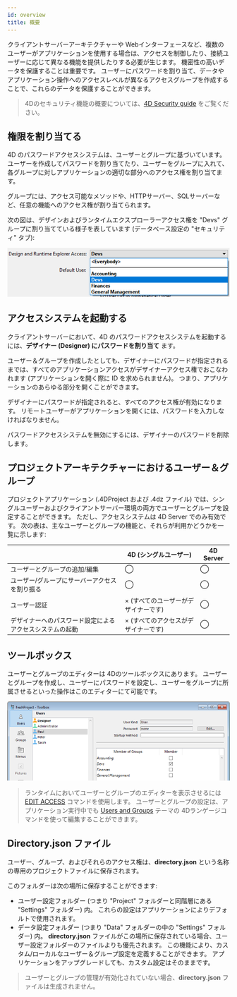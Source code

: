 ```yaml
---
id: overview
title: 概要
---
```


クライアントサーバーアーキテクチャーや Webインターフェースなど、複数のユーザーがアプリケーションを使用する場合は、アクセスを制御したり、接続ユーザーに応じて異なる機能を提供したりする必要が生じます。 機密性の高いデータを保護することは重要です。 ユーザーにパスワードを割り当て、データやアプリケーション操作へのアクセスレベルが異なるアクセスグループを作成することで、これらのデータを保護することができます。


> 4Dのセキュリティ機能の概要については、[4D Security guide](https://blog.4d.com/4d-security-guide/) をご覧ください。





## 権限を割り当てる

4D のパスワードアクセスシステムは、ユーザーとグループに基づいています。 ユーザーを作成してパスワードを割り当てたり、ユーザーをグループに入れて、各グループに対しアプリケーションの適切な部分へのアクセス権を割り当てます。

グループには、アクセス可能なメソッドや、HTTPサーバー、SQLサーバーなど、任意の機能へのアクセス権が割り当てられます。


次の図は、デザインおよびランタイムエクスプローラーアクセス権を "Devs" グループに割り当てている様子を表しています (データベース設定の "セキュリティ" タブ):

![](assets/en/Users/Access1.png)



## アクセスシステムを起動する

クライアントサーバーにおいて、4D のパスワードアクセスシステムを起動するには、**デザイナー (Designer) にパスワードを割り当て** ます。

ユーザー＆グループを作成したとしても、デザイナーにパスワードが指定されるまでは、すべてのアプリケーションアクセスがデザイナーアクセス権でおこなわれます (アプリケーションを開く際に ID を求められません)。 つまり、アプリケーションのあらゆる部分を開くことができます。

デザイナーにパスワードが指定されると、すべてのアクセス権が有効になります。 リモートユーザーがアプリケーションを開くには、パスワードを入力しなければなりません。


パスワードアクセスシステムを無効にするには、デザイナーのパスワードを削除します。


## プロジェクトアーキテクチャーにおけるユーザー＆グループ

プロジェクトアプリケーション (.4DProject および .4dz ファイル) では、シングルユーザーおよびクライアントサーバー環境の両方でユーザーとグループを設定することができます。 ただし、アクセスシステムは 4D Server でのみ有効です。 次の表は、主なユーザーとグループの機能と、それらが利用かどうかを一覧に示します:

|                              | 4D (シングルユーザー)        | 4D Server |
| ---------------------------- | -------------------- | --------- |
| ユーザーとグループの追加/編集              | ◯                    | ◯         |
| ユーザー/グループにサーバーアクセスを割り振る      | ◯                    | ◯         |
| ユーザー認証                       | × (すべてのユーザーがデザイナーです) | ◯         |
| デザイナーへのパスワード設定によるアクセスシステムの起動 | × (すべてのアクセスがデザイナーです) | ◯         |






## ツールボックス

ユーザーとグループのエディターは 4Dのツールボックスにあります。 ユーザーとグループを作成し、ユーザーにパスワードを設定し、ユーザーをグループに所属させるといった操作はこのエディターにて可能です。

![](assets/en/Users/editor.png)

> ランタイムにおいてユーザーとグループのエディターを表示させるには [EDIT ACCESS](https://doc.4d.com/4Dv18/4D/18/EDIT-ACCESS.301-4504687.ja.html) コマンドを使用します。 ユーザーとグループの設定は、アプリケーション実行中でも [Users and Groups](https://doc.4d.com/4Dv18R3/4D/18-R3/Users-and-Groups.201-4900438.ja.html) テーマの 4Dランゲージコマンドを使って編集することができます。



## Directory.json ファイル

ユーザー、グループ、およびそれらのアクセス権は、**directory.json** という名称の専用のプロジェクトファイルに保存されます。


このフォルダーは次の場所に保存することができます:

- ユーザー設定フォルダー (つまり "Project" フォルダーと同階層にある "Settings" フォルダー) 内。 これらの設定はアプリケーションによりデフォルトで使用されます。
- データ設定フォルダー (つまり "Data" フォルダーの中の "Settings" フォルダー) 内。 **directory.json** ファイルがこの場所に保存されている場合、ユーザー設定フォルダーのファイルよりも優先されます。 この機能により、カスタム/ローカルなユーザー＆グループ設定を定義することができます。 アプリケーションをアップグレードしても、カスタム設定はそのままです。

> ユーザーとグループの管理が有効化されていない場合、**directory.json** ファイルは生成されません。


